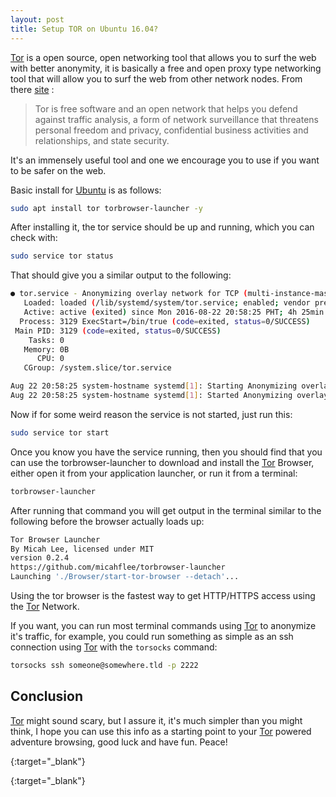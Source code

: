 ```yaml
---
layout: post
title: Setup TOR on Ubuntu 16.04?
---
```


[Tor][tor] is a open source, open networking tool that allows you to surf the web with better anonymity, it is basically a free and open proxy type networking tool that will allow you to surf the web from other network nodes. From there [site][tor] :

  > Tor is free software and an open network that helps you defend against traffic analysis, a form of network surveillance that threatens personal freedom and privacy, confidential business activities and relationships, and state security.

It's an immensely useful tool and one we encourage you to use if you want to be safer on the web.

Basic install for [Ubuntu][ubuntu] is as follows:

```bash
sudo apt install tor torbrowser-launcher -y
```

After installing it, the tor service should be up and running, which you can check with:

```bash
sudo service tor status
```

That should give you a similar output to the following:

```bash
● tor.service - Anonymizing overlay network for TCP (multi-instance-master)
   Loaded: loaded (/lib/systemd/system/tor.service; enabled; vendor preset: enabled)
   Active: active (exited) since Mon 2016-08-22 20:58:25 PHT; 4h 25min ago
  Process: 3129 ExecStart=/bin/true (code=exited, status=0/SUCCESS)
 Main PID: 3129 (code=exited, status=0/SUCCESS)
    Tasks: 0
   Memory: 0B
      CPU: 0
   CGroup: /system.slice/tor.service

Aug 22 20:58:25 system-hostname systemd[1]: Starting Anonymizing overlay network for TCP (multi-instance-master)...
Aug 22 20:58:25 system-hostname systemd[1]: Started Anonymizing overlay network for TCP (multi-instance-master).
```

Now if for some weird reason the service is not started, just run this:

```bash
sudo service tor start
```

Once you know you have the service running, then you should find that you can use the torbrowser-launcher to download and install the [Tor][tor] Browser, either open it from your application launcher, or run it from a terminal:

```bash
torbrowser-launcher
```

After running that command you will get output in the terminal similar to the following before the browser actually loads up:

```bash
Tor Browser Launcher
By Micah Lee, licensed under MIT
version 0.2.4
https://github.com/micahflee/torbrowser-launcher
Launching './Browser/start-tor-browser --detach'...
```

Using the tor browser is the fastest way to get HTTP/HTTPS access using the [Tor][tor] Network.

If you want, you can run most terminal commands using [Tor][tor] to anonymize it's traffic, for example, you could run something as simple as an ssh connection using [Tor][tor] with the `torsocks` command:

```bash
torsocks ssh someone@somewhere.tld -p 2222
```

## Conclusion

[Tor][tor] might sound scary, but I assure it, it's much simpler than you might think, I hope you can use this info as a starting point to your [Tor][tor] powered adventure browsing, good luck and have fun. Peace!

[tor]: https://www.torproject.org/
{:target="_blank"}

[ubuntu]: http://www.ubuntu.com/
{:target="_blank"}
